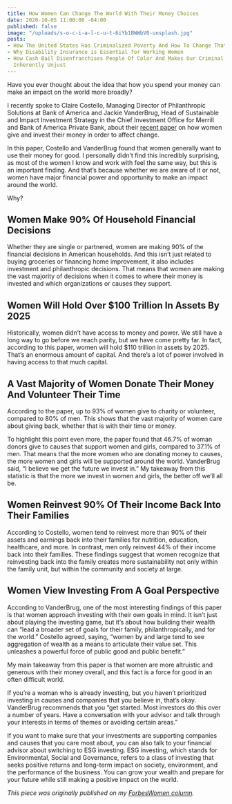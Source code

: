```yaml
---
title: How Women Can Change The World With Their Money Choices
date: 2020-10-05 11:00:00 -04:00
published: false
image: "/uploads/s-o-c-i-a-l-c-u-t-6iYb1BWWbV0-unsplash.jpg"
posts:
- How The United States Has Criminalized Poverty And How To Change That Now
- Why Disability Insurance is Essential for Working Women
- How Cash Bail Disenfranchises People Of Color And Makes Our Criminal Justice System
  Inherently Unjust
---
```


Have you ever thought about the idea that how you spend your money can make an impact on the world more broadly?

I recently spoke to Claire Costello, Managing Director of Philanthropic Solutions at Bank of America and Jackie VanderBrug, Head of Sustainable and Impact Investment Strategy in the Chief Investment Office for Merrill and Bank of America Private Bank, about their [recent paper](https://www.privatebank.bankofamerica.com/articles/women-giving-investing-positive-change.html "https://www.privatebank.bankofamerica.com/articles/women-giving-investing-positive-change.html") on how women give and invest their money in order to affect change.

In this paper, Costello and VanderBrug found that women generally want to use their money for good. I personally didn’t find this incredibly surprising, as most of the women I know and work with feel the same way, but this is an important finding. And that’s because whether we are aware of it or not, women have major financial power and opportunity to make an impact around the world.

Why?

## **Women Make 90% Of Household Financial Decisions**

Whether they are single or partnered, women are making 90% of the financial decisions in American households. And this isn’t just related to buying groceries or financing home improvement, it also includes investment and philanthropic decisions. That means that women are making the vast majority of decisions when it comes to where their money is invested and which organizations or causes they support.

## **Women Will Hold Over $100 Trillion In Assets By 2025**

Historically, women didn’t have access to money and power. We still have a long way to go before we reach parity, but we have come pretty far. In fact, according to this paper, women will hold $110 trillion in assets by 2025. That’s an enormous amount of capital. And there’s a lot of power involved in having access to that much capital.

## **A Vast Majority of Women Donate Their Money And Volunteer Their Time**

According to the paper, up to 93% of women give to charity or volunteer, compared to 80% of men. This shows that the vast majority of women care about giving back, whether that is with their time or money.

To highlight this point even more, the paper found that 46.7% of woman donors give to causes that support women and girls, compared to 37.1% of men. That means that the more women who are donating money to causes, the more women and girls will be supported around the world. VanderBrug said, “I believe we get the future we invest in.” My takeaway from this statistic is that the more we invest in women and girls, the better off we’ll all be.

## **Women Reinvest 90% Of Their Income Back Into Their Families**

According to Costello, women tend to reinvest more than 90% of their assets and earnings back into their families for nutrition, education, healthcare, and more. In contrast, men only reinvest 44% of their income back into their families. These findings suggest that women recognize that reinvesting back into the family creates more sustainability not only within the family unit, but within the community and society at large.

## **Women View Investing From A Goal Perspective**

According to VanderBrug, one of the most interesting findings of this paper is that women approach investing with their own goals in mind. It isn’t just about playing the investing game, but it’s about how building their wealth can “lead a broader set of goals for their family, philanthropically, and for the world.” Costello agreed, saying, “women by and large tend to see aggregation of wealth as a means to articulate their value set. This unleashes a powerful force of public good and public benefit.”

My main takeaway from this paper is that women are more altruistic and generous with their money overall, and this fact is a force for good in an often difficult world.

If you’re a woman who is already investing, but you haven’t prioritized investing in causes and companies that you believe in, that’s okay. VanderBrug recommends that you “get started. Most investors do this over a number of years. Have a conversation with your advisor and talk through your interests in terms of themes or avoiding certain areas.”

If you want to make sure that your investments are supporting companies and causes that you care most about, you can also talk to your financial advisor about switching to ESG investing. ESG investing, which stands for Environmental, Social and Governance, refers to a class of investing that seeks positive returns and long-term impact on society, environment, and the performance of the business. You can grow your wealth and prepare for your future while still making a positive impact on the world.

*This piece was originally published on my [ForbesWomen column](https://www.forbes.com/sites/maggiegermano/2020/09/22/how-women-can-change-the-world-with-their-money-choices/#533f5d476138).*